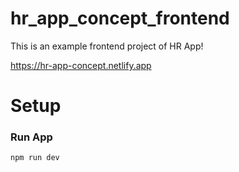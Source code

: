 # hr_app_concept_frontend

This is an example frontend project of HR App!

https://hr-app-concept.netlify.app

# Setup

### Run App

```bash
npm run dev
```

